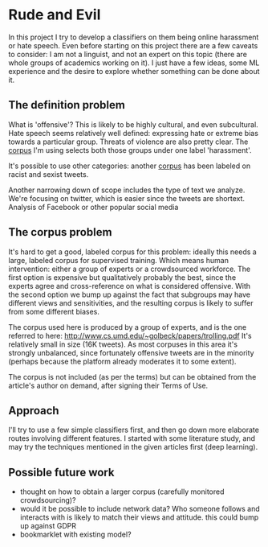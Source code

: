 # Rude and Evil

In this project I try to develop a classifiers on them being online harassment or hate speech.  Even before starting on this project there are a few caveats to consider: I am not a linguist, and not an expert on this topic (there are whole groups of academics working on it).  I just have a few ideas, some ML experience and the desire to explore whether something can be done about it.

## The definition problem

What is 'offensive'?  This is likely to be highly cultural, and even subcultural.
Hate speech seems relatively well defined: expressing hate or extreme bias towards a particular group.
Threats of violence are also pretty clear.  The [corpus](http://www.cs.umd.edu/~golbeck/papers/trolling.pdf) I'm using selects both those groups under one label 'harassment'.

It's possible to use other categories: another [corpus](http://www.aclweb.org/anthology/N16-2013) has been labeled on racist and sexist tweets.

Another narrowing down of scope includes the type of text we analyze.  We're focusing on twitter, which is easier since the tweets are shortext.  Analysis of Facebook or other popular social media

## The corpus problem

It's hard to get a good, labeled corpus for this problem: ideally this needs a large, labeled corpus for supervised training.  Which means human intervention: either a group of experts or a crowdsourced workforce.  The first option is expensive but qualitatively probably the best, since the experts agree and cross-reference on what is considered offensive.  With the second option we bump up against the fact that subgroups may have different views and sensitivities, and the resulting corpus is likely to suffer from some different biases.

The corpus used here is produced by a group of experts, and is the one referred to here: <http://www.cs.umd.edu/~golbeck/papers/trolling.pdf>
It's relatively small in size (16K tweets).  As most corpuses in this area it's strongly unbalanced, since fortunately offensive tweets are in the minority (perhaps because the platform already moderates it to some extent).

The corpus is not included (as per the terms) but can be obtained from the article's author on demand, after signing their Terms of Use.

## Approach

I'll try to use a few simple classifiers first, and then go down more elaborate routes involving different features.
I started with some literature study, and may try the techniques mentioned in the given articles first (deep learning).

## Possible future work

* thought on how to obtain a larger corpus (carefully monitored crowdsourcing)?
* would it be possible to include network data?  Who someone follows and interacts with is likely to match their views and attitude. this could bump up against GDPR
* bookmarklet with existing model?
